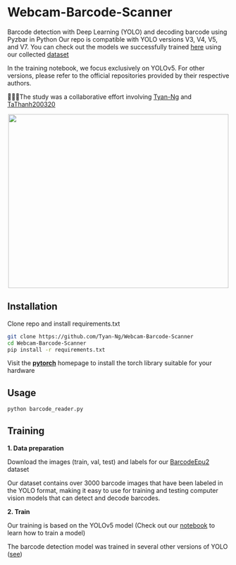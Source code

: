 # Webcam-Barcode-Scanner
Barcode detection with Deep Learning (YOLO) and decoding barcode using Pyzbar in Python
Our repo is compatible with YOLO versions V3, V4, V5, and V7. You can check out the models we successfully trained [here](https://github.com/Tyan-Ng/Webcam-Barcode-Scanner/releases/tag/Barcode-detection-models) using our collected [dataset](https://doi.org/10.5281/zenodo.7465864)

In the training notebook, we focus exclusively on YOLOv5. For other versions, please refer to the official repositories provided by their respective authors.

🚀🚀🚀The study was a collaborative effort involving [Tyan-Ng](https://github.com/Tyan-Ng) and [TaThanh200320](https://github.com/TaThanh200320)

<p align="center">
<img src="https://github.com/Tyan-Ng/Webcam-Barcode-Scanner/blob/main/barcode_reader.png" width="500" height="394" />
</p>

## Installation
Clone repo and install requirements.txt
```bash
git clone https://github.com/Tyan-Ng/Webcam-Barcode-Scanner
cd Webcam-Barcode-Scanner
pip install -r requirements.txt
```
Visit the [**pytorch**](https://pytorch.org/get-started/locally/) homepage to install the torch library suitable for your hardware
## Usage
```bash
python barcode_reader.py
```

## Training
**1. Data preparation**

Download the images (train, val, test) and labels for our [BarcodeEpu2](https://doi.org/10.5281/zenodo.7465864) dataset

Our dataset contains over 3000 barcode images that have been labeled in the YOLO format, making it easy to use for training and testing computer vision models that can detect and decode barcodes.

**2. Train**

Our training is based on the YOLOv5 model (Check out our [notebook](https://github.com/Tyan-Ng/Webcam-Barcode-Scanner/blob/main/train.ipynb) to learn how to train a model)

The barcode detection model was trained in several other versions of YOLO ([see](https://github.com/Tyan-Ng/Webcam-Barcode-Scanner/releases/tag/Barcode-detection-models))
